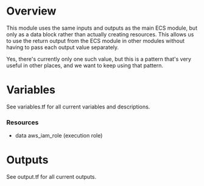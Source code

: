# Overview

This module uses the same inputs and outputs as the main ECS module, but only
as a data block rather than actually creating resources.  This allows us to
use the return output from the ECS module in other modules without having to
pass each output value separately.

Yes, there's currently only one such value, but this is a pattern that's very
useful in other places, and we want to keep using that pattern.

# Variables

See variables.tf for all current variables and descriptions.

### Resources
- data aws_iam_role (execution role)

# Outputs

See output.tf for all current outputs.
